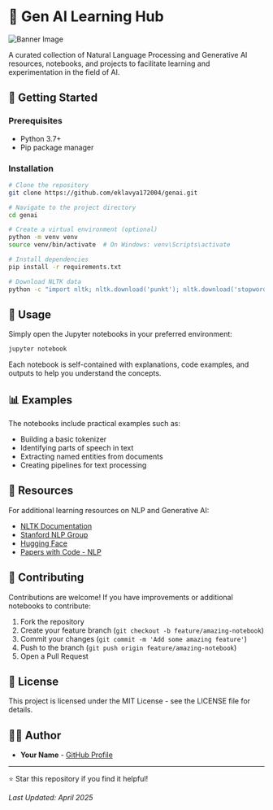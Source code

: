 # 🧠 Gen AI Learning Hub

![Banner Image](https://img.shields.io/badge/GenAI-Learning%20Repository-brightgreen?style=for-the-badge&logo=openai)

A curated collection of Natural Language Processing and Generative AI resources, notebooks, and projects to facilitate learning and experimentation in the field of AI.


## 🚀 Getting Started

### Prerequisites

- Python 3.7+
- Pip package manager

### Installation

```bash
# Clone the repository
git clone https://github.com/eklavya172004/genai.git

# Navigate to the project directory
cd genai

# Create a virtual environment (optional)
python -m venv venv
source venv/bin/activate  # On Windows: venv\Scripts\activate

# Install dependencies
pip install -r requirements.txt

# Download NLTK data
python -c "import nltk; nltk.download('punkt'); nltk.download('stopwords'); nltk.download('averaged_perceptron_tagger'); nltk.download('maxent_ne_chunker'); nltk.download('words')"
```

## 📝 Usage

Simply open the Jupyter notebooks in your preferred environment:

```bash
jupyter notebook
```

Each notebook is self-contained with explanations, code examples, and outputs to help you understand the concepts.

## 📊 Examples

The notebooks include practical examples such as:

- Building a basic tokenizer
- Identifying parts of speech in text
- Extracting named entities from documents
- Creating pipelines for text processing

## 🔗 Resources

For additional learning resources on NLP and Generative AI:

- [NLTK Documentation](https://www.nltk.org/)
- [Stanford NLP Group](https://nlp.stanford.edu/)
- [Hugging Face](https://huggingface.co/)
- [Papers with Code - NLP](https://paperswithcode.com/area/nlp)

## 🤝 Contributing

Contributions are welcome! If you have improvements or additional notebooks to contribute:

1. Fork the repository
2. Create your feature branch (`git checkout -b feature/amazing-notebook`)
3. Commit your changes (`git commit -m 'Add some amazing feature'`)
4. Push to the branch (`git push origin feature/amazing-notebook`)
5. Open a Pull Request

## 📄 License

This project is licensed under the MIT License - see the LICENSE file for details.

## 👨‍💻 Author

- **Your Name** - [GitHub Profile](https://github.com/eklavya172004)

---

⭐ Star this repository if you find it helpful!

*Last Updated: April 2025*
